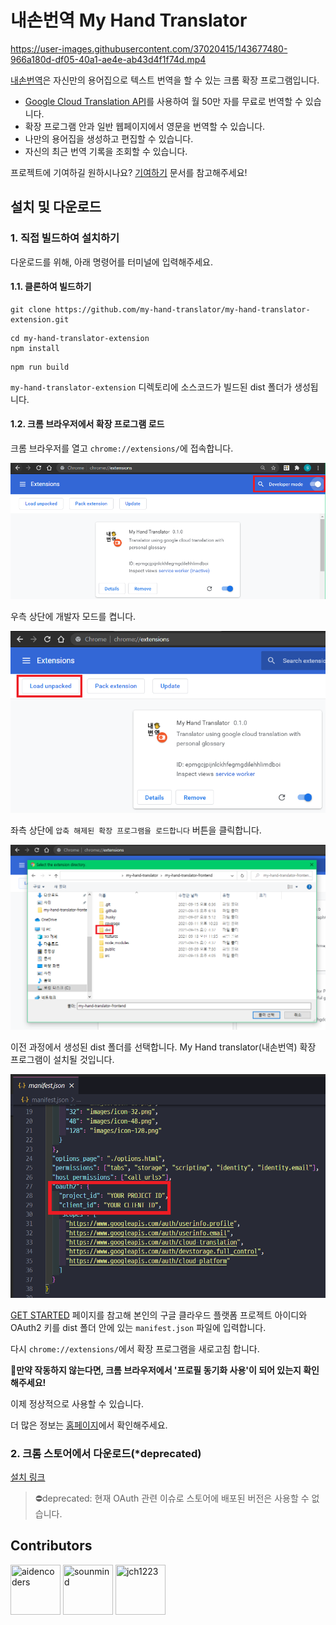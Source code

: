 # 내손번역 My Hand Translator

https://user-images.githubusercontent.com/37020415/143677480-966a180d-df05-40a1-ae4e-ab43d4f1f74d.mp4

[내손번역](https://my-hand-translator.github.io/)은 자신만의 용어집으로 텍스트 번역을 할 수 있는 크롬 확장 프로그램입니다.
- [Google Cloud Translation API](https://cloud.google.com/translate/)를 사용하여 월 50만 자를 무료로 번역할 수 있습니다.  
- 확장 프로그램 안과 일반 웹페이지에서 영문을 번역할 수 있습니다.
- 나만의 용어집을 생성하고 편집할 수 있습니다.
- 자신의 최근 번역 기록을 조회할 수 있습니다.

프로젝트에 기여하길 원하시나요? [기여하기](./CONTRIBUTING.md) 문서를 참고해주세요!

## 설치 및 다운로드

### 1. 직접 빌드하여 설치하기

다운로드를 위해, 아래 명령어를 터미널에 입력해주세요.

#### 1.1. 클론하여 빌드하기

```shell
git clone https://github.com/my-hand-translator/my-hand-translator-extension.git
```

```shell
cd my-hand-translator-extension
npm install
```

```shell
npm run build
```

`my-hand-translator-extension` 디렉토리에 소스코드가 빌드된 dist 폴더가 생성됩니다.

#### 1.2. 크롬 브라우저에서 확장 프로그램 로드

크롬 브라우저를 열고 `chrome://extensions/`에 접속합니다.

![readme-0](assets/contributing-0.PNG)

우측 상단에 개발자 모드를 켭니다.

![readme-1](assets/contributing-1.PNG)

좌측 상단에 `압축 해제된 확장 프로그램을 로드합니다` 버튼을 클릭합니다.

![readme-3](assets/contributing-2.PNG)

이전 과정에서 생성된 dist 폴더를 선택합니다. My Hand translator(내손번역) 확장 프로그램이 설치될 것입니다.

![readme-4](assets/readme-info-1.png)

[GET STARTED](https://my-hand-translator.github.io/#/get-started) 페이지를 참고해 본인의 구글 클라우드 플랫폼 프로젝트 아이디와 OAuth2 키를 dist 폴더 안에 있는 `manifest.json` 파일에 입력합니다.

다시 `chrome://extensions/`에서 확장 프로그램을 새로고침 합니다.

**📌만약 작동하지 않는다면, 크롬 브라우저에서 '프로필 동기화 사용'이 되어 있는지 확인해주세요!**

이제 정상적으로 사용할 수 있습니다.

더 많은 정보는 [홈페이지](https://my-hand-translator.github.io)에서 확인해주세요.

### 2. 크롬 스토어에서 다운로드(*deprecated)

[설치 링크](https://chrome.google.com/webstore/detail/my-hand-translator/iidfgdkckfjpabpfphlejemhoncclbdp)
 
> ⛔deprecated: 현재 OAuth 관련 이슈로 스토어에 배포된 버전은 사용할 수 없습니다.

## Contributors

[//]: contributor-faces

<a href="https://github.com/aidencoders"><img src="https://avatars.githubusercontent.com/u/77876142?v=4" title="aidencoders" width="80" height="80"></a>
<a href="https://github.com/sounmind"><img src="https://avatars.githubusercontent.com/u/37020415?s=400&u=a7e91ccac7089e8663109a356f40795fd4506a9e&v=4" title="sounmind" width="80" height="80"></a>
<a href="https://github.com/jch1223"><img src="https://avatars.githubusercontent.com/u/39752259?v=4" title="jch1223" width="80" height="80"></a>

[//]: contributor-faces
